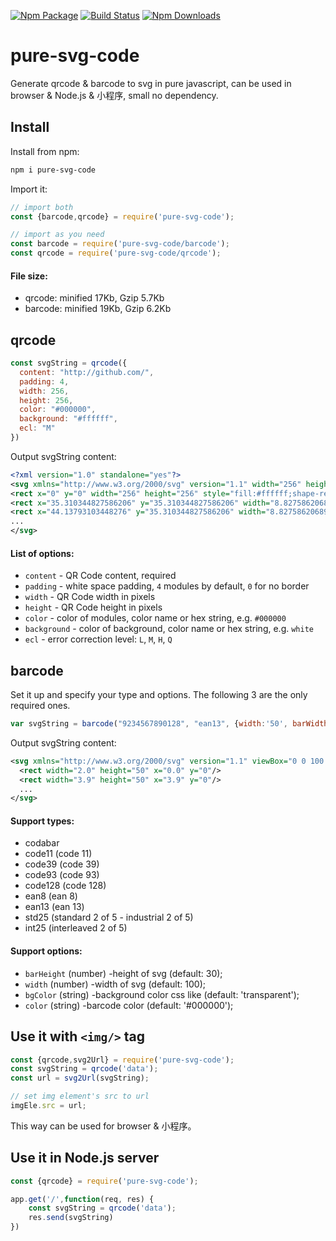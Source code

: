 [![Npm Package](https://img.shields.io/npm/v/pure-svg-code.svg?style=flat-square)](https://www.npmjs.com/package/pure-svg-code)
[![Build Status](https://img.shields.io/travis/gwuhaolin/pure-svg-code.svg?style=flat-square)](https://travis-ci.org/gwuhaolin/pure-svg-code)
[![Npm Downloads](http://img.shields.io/npm/dm/pure-svg-code.svg?style=flat-square)](https://www.npmjs.com/package/pure-svg-code)


# pure-svg-code
Generate qrcode & barcode to svg in pure javascript, can be used in browser & Node.js & 小程序, small no dependency.

## Install
Install from npm:
```bash
npm i pure-svg-code
```
Import it:
```js
// import both
const {barcode,qrcode} = require('pure-svg-code');

// import as you need
const barcode = require('pure-svg-code/barcode');
const qrcode = require('pure-svg-code/qrcode');
```

#### File size:
- qrcode: minified 17Kb, Gzip 5.7Kb
- barcode: minified 19Kb, Gzip 6.2Kb

## qrcode
```js
const svgString = qrcode({
  content: "http://github.com/",
  padding: 4,
  width: 256,
  height: 256,
  color: "#000000",
  background: "#ffffff",
  ecl: "M"    
})
```

Output svgString content:
```xml
<?xml version="1.0" standalone="yes"?>
<svg xmlns="http://www.w3.org/2000/svg" version="1.1" width="256" height="256">
<rect x="0" y="0" width="256" height="256" style="fill:#ffffff;shape-rendering:crispEdges;"/>
<rect x="35.310344827586206" y="35.310344827586206" width="8.827586206896552" height="8.827586206896552" style="fill:#000000;shape-rendering:crispEdges;"/>
<rect x="44.13793103448276" y="35.310344827586206" width="8.827586206896552" height="8.827586206896552" style="fill:#000000;shape-rendering:crispEdges;"/>
...
</svg>
```

#### List of options:
- `content` - QR Code content, required
- `padding` - white space padding, `4` modules by default, `0` for no border
- `width` - QR Code width in pixels
- `height` - QR Code height in pixels
- `color` - color of modules, color name or hex string, e.g. `#000000`
- `background` - color of background, color name or hex string, e.g. `white`
- `ecl` - error correction level: `L`, `M`, `H`, `Q`

## barcode
Set it up and specify your type and options. The following 3 are the only
required ones.

```javascript
var svgString = barcode("9234567890128", "ean13", {width:'50', barWidth:1, barHeight:50});
```

Output svgString content:
```xml
<svg xmlns="http://www.w3.org/2000/svg" version="1.1" viewBox="0 0 100 50" >
  <rect width="2.0" height="50" x="0.0" y="0"/>
  <rect width="3.9" height="50" x="3.9" y="0"/>
  ...
</svg>
```
#### Support types:
- codabar
- code11 (code 11)
- code39 (code 39)
- code93 (code 93)
- code128 (code 128)
- ean8 (ean 8)
- ean13 (ean 13)
- std25 (standard 2 of 5 - industrial 2 of 5)
- int25 (interleaved 2 of 5)

#### Support options:
- `barHeight` (number) -height of svg (default: 30);
- `width` (number) -width of svg (default: 100);
- `bgColor` (string) -background color css like (default: 'transparent');
- `color` (string) -barcode color (default: '#000000');


## Use it with `<img/>` tag
```js
const {qrcode,svg2Url} = require('pure-svg-code');
const svgString = qrcode('data');
const url = svg2Url(svgString);

// set img element's src to url
imgEle.src = url;
```
This way can be used for browser & 小程序。

## Use it in Node.js server
```js
const {qrcode} = require('pure-svg-code');

app.get('/',function(req, res) {
    const svgString = qrcode('data');
    res.send(svgString)
})
```
